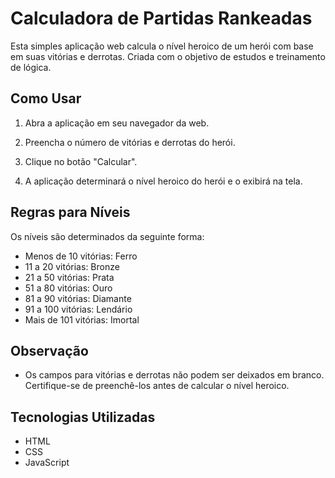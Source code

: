 # Calculadora de Partidas Rankeadas

Esta simples aplicação web calcula o nível heroico de um herói com base em suas vitórias e derrotas. Criada com o objetivo de estudos e treinamento de lógica.


## Como Usar

1. Abra a aplicação em seu navegador da web.

2. Preencha o número de vitórias e derrotas do herói.

3. Clique no botão "Calcular".

4. A aplicação determinará o nível heroico do herói e o exibirá na tela.

## Regras para Níveis

Os níveis são determinados da seguinte forma:

- Menos de 10 vitórias: Ferro
- 11 a 20 vitórias: Bronze
- 21 a 50 vitórias: Prata
- 51 a 80 vitórias: Ouro
- 81 a 90 vitórias: Diamante
- 91 a 100 vitórias: Lendário
- Mais de 101 vitórias: Imortal

## Observação

- Os campos para vitórias e derrotas não podem ser deixados em branco. Certifique-se de preenchê-los antes de calcular o nível heroico.

## Tecnologias Utilizadas

- HTML
- CSS
- JavaScript



